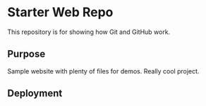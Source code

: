 # Starter Web Repo

This repository is for showing how Git and GitHub work.

## Purpose

Sample website with plenty of files for demos.
Really cool project.

## Deployment